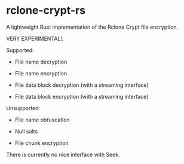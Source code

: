 # rclone-crypt-rs

A lightweight Rust implementation of the Rclone Crypt file encryption.

VERY EXPERIMENTAL!.

Supported:

* File name decryption

* File name encryption

* File data block decryption (with a streaming interface)

* File data block encryption (with a streaming interface)

Unsupported:

* File name obfuscation

* Null salts

* File chunk encryption

There is currently no nice interface with Seek.